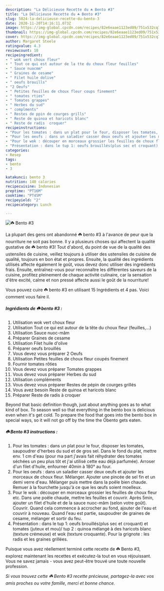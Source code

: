 ```yaml
---
description: "La Délicieuse Recette du ☘️ Bento #3"
title: "La Délicieuse Recette du ☘️ Bento #3"
slug: 5024-la-delicieuse-recette-du-bento-3
date: 2020-11-20T14:16:11.073Z
image: https://img-global.cpcdn.com/recipes/82e6eaae1123ed09/751x532cq70/☘️-bento-3-photo-principale-de-la-recette.jpg
thumbnail: https://img-global.cpcdn.com/recipes/82e6eaae1123ed09/751x532cq70/☘️-bento-3-photo-principale-de-la-recette.jpg
cover: https://img-global.cpcdn.com/recipes/82e6eaae1123ed09/751x532cq70/☘️-bento-3-photo-principale-de-la-recette.jpg
author: Margaret Steele
ratingvalue: 4.3
reviewcount: 10
recipeingredient:
- " wok vert choux fleur"
- " Tout ce qui est autour de la tte du choux fleur feuilles"
- " Sauce nuocmm"
- " Graines de cesame"
- " Filet huile dolive"
- " oeufs brouills"
- "2 Oeufs"
- " Petites feuilles de choux fleur coups finement"
- " tomates rties"
- " Tomates grappes"
- " Herbes du sud"
- " complments"
- " Restes de ppin de courges grills"
- " Reste de quinoa et haricots blanc"
- " Reste de radis  croquer"
recipeinstructions:
- "Pour les tomates : dans un plat pour le four, disposer les tomates, saupoudrer d&#39;herbes du sud et de gros sel. Dans le fond du plat, mettre env. 1 cm d&#39;eau (pour ma part j&#39;avais fait réhydrater des tomates séchées un peu plus tôt et j&#39;ai utilisé cette eau déjà parfumée). Arroser d&#39;un filet d&#39;huile, enfourner 40min à 180° au four."
- "Pour les oeufs : dans un saladier casser deux oeufs et ajouter les morceaux de choux fleur. Mélanger. Ajouter une pincée de sel fin et un demi verre d&#39;eau. Mélanger puis mettre dans la poêle bien chaude. Remuer à la fourchette jusqu&#39;à ce que les œufs soient moelleux."
- "Pour le wok : découper en morceaux grossier les feuilles de choux fleur etc. Dans une poêle chaude, mettre les feuilles et couvrir. Après 5min, ajouter un filet d&#39;huile et de la sauce nuoc-mâm (selon votre goût). Couvrir. Quand cela commence à accrocher au fond, ajouter de l&#39;eau et couvrir à nouveau. Quand l&#39;eau est partie, saupoudrer de graines de cesame, mélanger et sortir du feu."
- "Présentation : dans le tup 1: oeufs brouillés(plus sec et croquant) et tomates (juteux et mou)/ tup 2 : quinoa mélangé à des haricots blanc (texture crémeuse) et wok (texture croquante). Pour la grignote : les radis et les graines grillées."
categories:
- Resep
tags:
- bento
- 3

katakunci: bento 3 
nutrition: 140 calories
recipecuisine: Indonesian
preptime: "PT16M"
cooktime: "PT45M"
recipeyield: "2"
recipecategory: Lunch

---
```



![☘️ Bento #3](https://img-global.cpcdn.com/recipes/82e6eaae1123ed09/751x532cq70/☘️-bento-3-photo-principale-de-la-recette.jpg)

La plupart des gens ont abandonné ☘️ bento #3 à l'avance de peur que la nourriture ne soit pas bonne. Il y a plusieurs choses qui affectent la qualité gustative de ☘️ bento #3! Tout d'abord, du point de vue de la qualité des ustensiles de cuisine, veillez toujours à utiliser des ustensiles de cuisine de qualité, toujours en bon état et propres. Ensuite, la qualité des ingrédients utilisés affecte également le goût, vous devez donc utiliser des ingrédients frais. Ensuite, entraînez-vous pour reconnaître les différentes saveurs de la cuisine, profitez pleinement de chaque activité culinaire, car la sensation d'être excité, calme et non pressé affecte aussi le goût de la nourriture!

<!--inarticleads1-->

Vous pouvez cuire ☘️ bento #3 en utilisant 15 Ingrédients et 4 pas. Voici comment vous faire il.

##### Ingrédients de ☘️ bento #3 :

1. Utilisation  wok vert choux fleur
1. Utilisation  Tout ce qui est autour de la tête du choux fleur (feuilles,...)
1. Utilisation  Sauce nuoc-mâm
1. Préparer  Graines de cesame
1. Utilisation  Filet huile d&#39;olive
1. Préparer  oeufs brouillés
1. Vous devez vous préparer 2 Oeufs
1. Utilisation  Petites feuilles de choux fleur coupés finement
1. Fournir  tomates rôties
1. Vous devez vous préparer  Tomates grappes
1. Vous devez vous préparer  Herbes du sud
1. Utilisation  compléments
1. Vous devez vous préparer  Restes de pépin de courges grillés
1. Vous avez besoin  Reste de quinoa et haricots blanc
1. Préparer  Reste de radis à croquer


Beyond that basic definition though, just about anything goes as to what kind of box. To season well so that everything in the bento box is delicious even when it&#39;s get cold. To prepare the food that goes into the bento box in special ways, so it will not go off by the time the Obento gets eaten. 

<!--inarticleads2-->

##### ☘️ Bento #3 instructions :

1. Pour les tomates : dans un plat pour le four, disposer les tomates, saupoudrer d&#39;herbes du sud et de gros sel. Dans le fond du plat, mettre env. 1 cm d&#39;eau (pour ma part j&#39;avais fait réhydrater des tomates séchées un peu plus tôt et j&#39;ai utilisé cette eau déjà parfumée). Arroser d&#39;un filet d&#39;huile, enfourner 40min à 180° au four.
1. Pour les oeufs : dans un saladier casser deux oeufs et ajouter les morceaux de choux fleur. Mélanger. Ajouter une pincée de sel fin et un demi verre d&#39;eau. Mélanger puis mettre dans la poêle bien chaude. Remuer à la fourchette jusqu&#39;à ce que les œufs soient moelleux.
1. Pour le wok : découper en morceaux grossier les feuilles de choux fleur etc. Dans une poêle chaude, mettre les feuilles et couvrir. Après 5min, ajouter un filet d&#39;huile et de la sauce nuoc-mâm (selon votre goût). Couvrir. Quand cela commence à accrocher au fond, ajouter de l&#39;eau et couvrir à nouveau. Quand l&#39;eau est partie, saupoudrer de graines de cesame, mélanger et sortir du feu.
1. Présentation : dans le tup 1: oeufs brouillés(plus sec et croquant) et tomates (juteux et mou)/ tup 2 : quinoa mélangé à des haricots blanc (texture crémeuse) et wok (texture croquante). Pour la grignote : les radis et les graines grillées.




<!--inarticleads1-->

<p>
Puisque vous avez réellement terminé cette recette de ☘️ Bento #3, explorez maintenant les recettes et exécutez-la tout en vous réjouissant. Vous ne savez jamais - vous avez peut-être trouvé une toute nouvelle profession.
</p>

<p>
<i>Si vous trouvez cette ☘️ Bento #3 recette précieuse, partagez-la avec vos amis proches ou votre famille, merci et bonne chance.</i>
</p>
